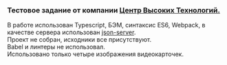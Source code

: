 ### Тестовое задание от компании [Центр Высоких Технологий.](http://htc-cs.ru/)
В работе использован Typescript, БЭМ, синтаксис ES6, Webpack, в качестве сервера использован [json-server](https://www.npmjs.com/package/json-server).  
Проект не собран, исходники все присутствуют.  
Babel и линтеры не использовал.  
Использовано только четыре изображения видеокарточек.

